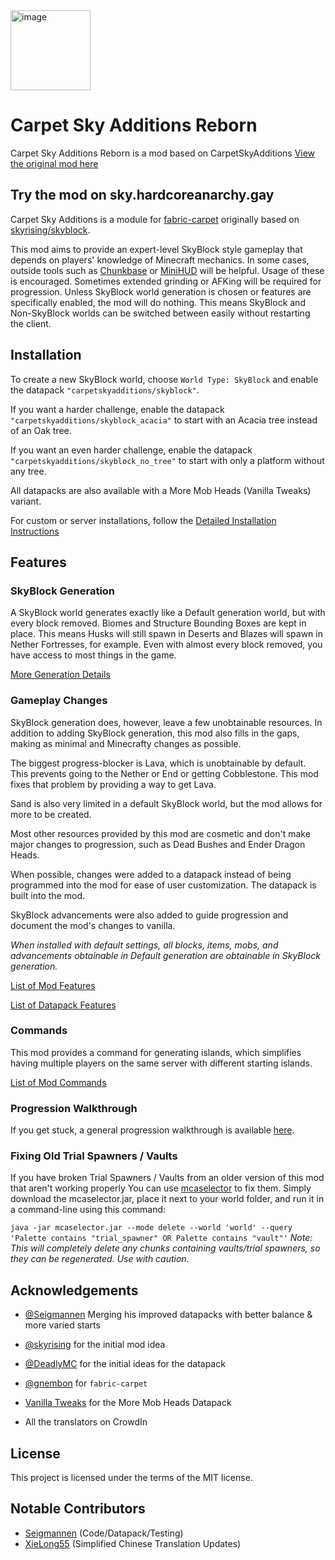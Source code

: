 <img width="128" height="128" alt="image" src="https://github.com/user-attachments/assets/5e8be161-1902-48cb-97b8-8ec7c4192789" />


# Carpet Sky Additions Reborn

Carpet Sky Additions Reborn is a mod based on CarpetSkyAdditions
[View the original mod here](https://github.com/jsorrell/CarpetSkyAdditions/)

## Try the mod on sky.hardcoreanarchy.gay

Carpet Sky Additions is a module for [fabric-carpet](https://github.com/gnembon/fabric-carpet)
originally based on [skyrising/skyblock](https://github.com/skyrising/skyblock).

This mod aims to provide an expert-level SkyBlock style gameplay that depends on players' knowledge of Minecraft
mechanics.
In some cases, outside tools such as [Chunkbase](https://www.chunkbase.com/)
or [MiniHUD](https://www.curseforge.com/minecraft/mc-mods/minihud) will be helpful.
Usage of these is encouraged.
Sometimes extended grinding or AFKing will be required for progression.
Unless SkyBlock world generation is chosen or features are specifically enabled, the mod will do nothing.
This means SkyBlock and Non-SkyBlock worlds can be switched between easily without restarting the
client.

## Installation

To create a new SkyBlock world, choose `World Type: SkyBlock` and enable the datapack `"carpetskyadditions/skyblock"`.

If you want a harder challenge, enable the datapack `"carpetskyadditions/skyblock_acacia"` to start with an Acacia
tree instead of an Oak tree.

If you want an even harder challenge, enable the datapack `"carpetskyadditions/skyblock_no_tree"` to start with only
a platform without any tree.

All datapacks are also available with a More Mob Heads (Vanilla Tweaks) variant.

For custom or server installations, follow the [Detailed Installation Instructions](docs/en_us/installation.md)

## Features

### SkyBlock Generation

A SkyBlock world generates exactly like a Default generation world, but with every block removed. Biomes and Structure
Bounding Boxes are kept in place. This means Husks will still spawn in Deserts and Blazes will spawn in Nether
Fortresses, for example. Even with almost every block removed, you have access to most things in the game.

[More Generation Details](docs/en_us/generation.md)

### Gameplay Changes ###

SkyBlock generation does, however, leave a few unobtainable resources.
In addition to adding SkyBlock generation, this mod also fills in
the gaps, making as minimal and Minecrafty changes as possible.

The biggest progress-blocker is Lava, which is unobtainable by default.
This prevents going to the Nether or End or getting Cobblestone.
This mod fixes that problem by providing a way to get Lava.

Sand is also very limited in a default SkyBlock world, but the mod allows for more to be created.

Most other resources provided by this mod are cosmetic and don't make major changes to progression, such as Dead Bushes
and Ender Dragon Heads.

When possible, changes were added to a datapack instead of being programmed into the mod for ease of user customization.
The datapack is built into the mod.

SkyBlock advancements were also added to guide progression and document the mod's changes to vanilla.

*When installed with default settings, all blocks, items, mobs, and advancements obtainable in Default generation are
obtainable in SkyBlock generation.*

[List of Mod Features](docs/en_us/features.md)

[List of Datapack Features](docs/en_us/datapack.md)

### Commands
This mod provides a command for generating islands,
which simplifies having multiple players on the same server with different starting islands.

[List of Mod Commands](docs/en_us/commands.md)

### Progression Walkthrough

If you get stuck, a general progression walkthrough is available [here](docs/en_us/progression.md).

### Fixing Old Trial Spawners / Vaults

If you have broken Trial Spawners / Vaults from an older version of this mod that aren't working properly
You can use [mcaselector](https://github.com/Querz/mcaselector) to fix them.
Simply download the mcaselector.jar, place it next to your world folder, and run it in a command-line using this command:

`java -jar mcaselector.jar --mode delete --world 'world' --query 'Palette contains "trial_spawner" OR Palette contains "vault"'`
*Note: This will completely delete any chunks containing vaults/trial spawners, so they can be regenerated. Use with caution.*

## Acknowledgements
- [@Seigmannen](https://github.com/Seigmannen) Merging his improved datapacks with better balance & more varied starts

- [@skyrising](https://github.com/skyrising/skyblock) for the initial mod idea

- [@DeadlyMC](https://github.com/DeadlyMC/Skyblock-datapack) for the initial ideas for the datapack

- [@gnembon](https://github.com/gnembon/fabric-carpet) for `fabric-carpet`

- [Vanilla Tweaks](https://vanillatweaks.net) for the More Mob Heads Datapack

- All the translators on CrowdIn

## License
This project is licensed under the terms of the MIT license.

## Notable Contributors
- [Seigmannen](https://github.com/Seigmannen) (Code/Datapack/Testing)
- [XieLong55](https://github.com/XieLong55) (Simplified Chinese Translation Updates)

